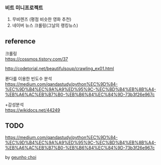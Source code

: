 ### 비트 미니프로젝트
1. 무비렌즈 (평점 비슷한 영화 추천)
2. 네이버 뉴스 크롤링(그날의 랭킹뉴스)

## reference
크롤링  
https://cossmos.tistory.com/37

http://codetorial.net/beautifulsoup/crawling_ex01.html


콴다를 이용한 빈도수 분석  
https://medium.com/qandastudy/python%EC%9D%84-%EC%9D%B4%EC%9A%A9%ED%95%9C-%EC%BD%B4%EB%8B%A4-%EB%A6%AC%EB%B7%B0-%EB%B6%84%EC%84%9D-73b3f26e967c


+감성분석  
https://wikidocs.net/44249

## TODO
https://medium.com/qandastudy/python%EC%9D%84-%EC%9D%B4%EC%9A%A9%ED%95%9C-%EC%BD%B4%EB%8B%A4-%EB%A6%AC%EB%B7%B0-%EB%B6%84%EC%84%9D-73b3f26e967c


by [geunho choi](https://github.com/cgh2797)


